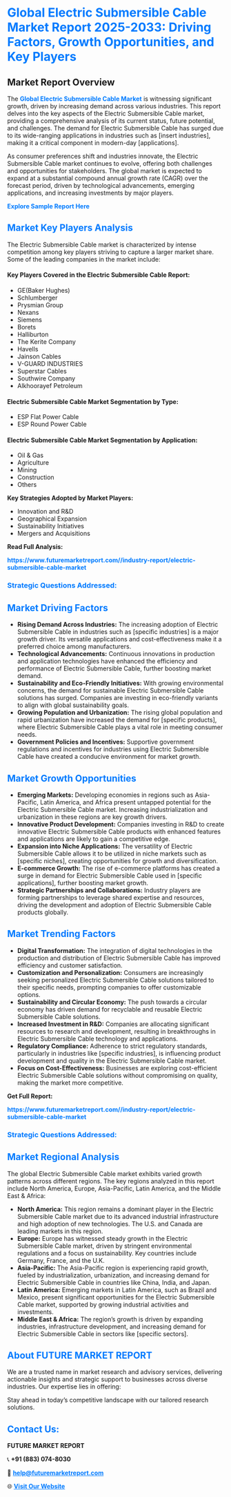 <h1 style="color: #007BFF;">Global Electric Submersible Cable Market Report 2025-2033: Driving Factors, Growth Opportunities, and Key Players</h1>

<section id="overview">
<h2>Market Report Overview</h2>
<p>The <a href="https://www.futuremarketreport.com//industry-report/electric-submersible-cable-market" style="color: #007BFF; text-decoration: none;"><strong>Global Electric Submersible Cable Market</strong></a> is witnessing significant growth, driven by increasing demand across various industries. This report delves into the key aspects of the Electric Submersible Cable market, providing a comprehensive analysis of its current status, future potential, and challenges. The demand for Electric Submersible Cable has surged due to its wide-ranging applications in industries such as [insert industries], making it a critical component in modern-day [applications].</p>
<p>As consumer preferences shift and industries innovate, the Electric Submersible Cable market continues to evolve, offering both challenges and opportunities for stakeholders. The global market is expected to expand at a substantial compound annual growth rate (CAGR) over the forecast period, driven by technological advancements, emerging applications, and increasing investments by major players.</p>
</section>

<section id="overview">
<p><a href="https://www.futuremarketreport.com//request-sample/reportId=58620" style="color: #007BFF; text-decoration: none;"><strong>Explore Sample Report Here</strong></a></p>
</section>

<section id="key-players">
<h2 style="color: #007BFF;">Market Key Players Analysis</h2>
<p>The Electric Submersible Cable market is characterized by intense competition among key players striving to capture a larger market share. Some of the leading companies in the market include:</p>
<h4>Key Players Covered in the Electric Submersible Cable Report:</h4>
<ul><li>GE(Baker Hughes)</li><li>Schlumberger</li><li>Prysmian Group</li><li>Nexans</li><li>Siemens</li><li>Borets</li><li>Halliburton</li><li>The Kerite Company</li><li>Havells</li><li>Jainson Cables</li><li>V-GUARD INDUSTRIES</li><li>Superstar Cables</li><li>Southwire Company</li><li>Alkhoorayef Petroleum</li></ul>
<h4>Electric Submersible Cable Market Segmentation by Type:</h4>
<ul><li>ESP Flat Power Cable</li><li>ESP Round Power Cable</li></ul>

<h4>Electric Submersible Cable Market Segmentation by Application:</h4>
<ul><li>Oil &amp; Gas</li><li>Agriculture</li><li>Mining</li><li>Construction</li><li>Others</li></ul>
<p><strong>Key Strategies Adopted by Market Players:</strong></p>
<ul>
<li>Innovation and R&D</li>
<li>Geographical Expansion</li>
<li>Sustainability Initiatives</li>
<li>Mergers and Acquisitions</li>
</ul>
</section>

<section>
<p><strong>Read Full Analysis: </strong></p><a href="https://www.futuremarketreport.com//industry-report/electric-submersible-cable-market" style="color: #007BFF; text-decoration: none;"><strong>https://www.futuremarketreport.com//industry-report/electric-submersible-cable-market</strong></a>
<h3 style="color: #007BFF;">Strategic Questions Addressed:</h3>
</section>

<section id="driving-factors">
<h2 style="color: #007BFF;">Market Driving Factors</h2>
<ul>
<li><strong>Rising Demand Across Industries:</strong> The increasing adoption of Electric Submersible Cable in industries such as [specific industries] is a major growth driver. Its versatile applications and cost-effectiveness make it a preferred choice among manufacturers.</li>
<li><strong>Technological Advancements:</strong> Continuous innovations in production and application technologies have enhanced the efficiency and performance of Electric Submersible Cable, further boosting market demand.</li>
<li><strong>Sustainability and Eco-Friendly Initiatives:</strong> With growing environmental concerns, the demand for sustainable Electric Submersible Cable solutions has surged. Companies are investing in eco-friendly variants to align with global sustainability goals.</li>
<li><strong>Growing Population and Urbanization:</strong> The rising global population and rapid urbanization have increased the demand for [specific products], where Electric Submersible Cable plays a vital role in meeting consumer needs.</li>
<li><strong>Government Policies and Incentives:</strong> Supportive government regulations and incentives for industries using Electric Submersible Cable have created a conducive environment for market growth.</li>
</ul>
</section>

<section id="growth-opportunities">
<h2 style="color: #007BFF;">Market Growth Opportunities</h2>
<ul>
<li><strong>Emerging Markets:</strong> Developing economies in regions such as Asia-Pacific, Latin America, and Africa present untapped potential for the Electric Submersible Cable market. Increasing industrialization and urbanization in these regions are key growth drivers.</li>
<li><strong>Innovative Product Development:</strong> Companies investing in R&D to create innovative Electric Submersible Cable products with enhanced features and applications are likely to gain a competitive edge.</li>
<li><strong>Expansion into Niche Applications:</strong> The versatility of Electric Submersible Cable allows it to be utilized in niche markets such as [specific niches], creating opportunities for growth and diversification.</li>
<li><strong>E-commerce Growth:</strong> The rise of e-commerce platforms has created a surge in demand for Electric Submersible Cable used in [specific applications], further boosting market growth.</li>
<li><strong>Strategic Partnerships and Collaborations:</strong> Industry players are forming partnerships to leverage shared expertise and resources, driving the development and adoption of Electric Submersible Cable products globally.</li>
</ul>
</section>

<section id="trending-factors">
<h2 style="color: #007BFF;">Market Trending Factors</h2>
<ul>
<li><strong>Digital Transformation:</strong> The integration of digital technologies in the production and distribution of Electric Submersible Cable has improved efficiency and customer satisfaction.</li>
<li><strong>Customization and Personalization:</strong> Consumers are increasingly seeking personalized Electric Submersible Cable solutions tailored to their specific needs, prompting companies to offer customizable options.</li>
<li><strong>Sustainability and Circular Economy:</strong> The push towards a circular economy has driven demand for recyclable and reusable Electric Submersible Cable solutions.</li>
<li><strong>Increased Investment in R&D:</strong> Companies are allocating significant resources to research and development, resulting in breakthroughs in Electric Submersible Cable technology and applications.</li>
<li><strong>Regulatory Compliance:</strong> Adherence to strict regulatory standards, particularly in industries like [specific industries], is influencing product development and quality in the Electric Submersible Cable market.</li>
<li><strong>Focus on Cost-Effectiveness:</strong> Businesses are exploring cost-efficient Electric Submersible Cable solutions without compromising on quality, making the market more competitive.</li>
</ul>
</section>

<section>
<p><strong>Get Full Report: </strong></p><a href="https://www.futuremarketreport.com//industry-report/electric-submersible-cable-market" style="color: #007BFF; text-decoration: none;"><strong>https://www.futuremarketreport.com//industry-report/electric-submersible-cable-market</strong></a>
<h3 style="color: #007BFF;">Strategic Questions Addressed:</h3>
</section>


<section id="regional-analysis">
<h2 style="color: #007BFF;">Market Regional Analysis</h2>
<p>The global Electric Submersible Cable market exhibits varied growth patterns across different regions. The key regions analyzed in this report include North America, Europe, Asia-Pacific, Latin America, and the Middle East & Africa:</p>
<ul>
<li><strong>North America:</strong> This region remains a dominant player in the Electric Submersible Cable market due to its advanced industrial infrastructure and high adoption of new technologies. The U.S. and Canada are leading markets in this region.</li>
<li><strong>Europe:</strong> Europe has witnessed steady growth in the Electric Submersible Cable market, driven by stringent environmental regulations and a focus on sustainability. Key countries include Germany, France, and the U.K.</li>
<li><strong>Asia-Pacific:</strong> The Asia-Pacific region is experiencing rapid growth, fueled by industrialization, urbanization, and increasing demand for Electric Submersible Cable in countries like China, India, and Japan.</li>
<li><strong>Latin America:</strong> Emerging markets in Latin America, such as Brazil and Mexico, present significant opportunities for the Electric Submersible Cable market, supported by growing industrial activities and investments.</li>
<li><strong>Middle East & Africa:</strong> The region’s growth is driven by expanding industries, infrastructure development, and increasing demand for Electric Submersible Cable in sectors like [specific sectors].</li>
</ul>
</section>

<footer>
<h2 style="color: #007BFF;">About FUTURE MARKET REPORT</h2>
<p>We are a trusted name in market research and advisory services, delivering actionable insights and strategic support to businesses across diverse industries. Our expertise lies in offering:</p>

<p>Stay ahead in today’s competitive landscape with our tailored research solutions.</p>

<h2 style="color: #007BFF;">Contact Us:</h2>
<p><strong>FUTURE MARKET REPORT</strong></p>
<p>📞 <strong>+91 (883) 074-8030</strong></p>
<p>📧 <strong><a href="mailto:help@futuremarketreport.com" style="color: #007BFF;">help@futuremarketreport.com</a></strong></p>
<p>🌐 <strong><a href="https://www.futuremarketreport.com/" style="color: #007BFF;">Visit Our Website</a></strong></p>
</footer>
